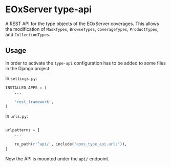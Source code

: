 # EOxServer type-api

A REST API for the type objects of the EOxServer coverages. This allows the modification of `MaskTypes`, `BrowseTypes`, `CoverageTypes`, `ProductTypes`, and `CollectionTypes`.

## Usage

In order to activate the `type-api` configuration has to be added to some files in the Django project:

In `settings.py`:

```python
INSTALLED_APPS = (
    ...

    'rest_framework',
)


```

In `urls.py`:

```python

urlpatterns = [
    ...

    re_path(r'^api/', include("eoxs_type_api.urls")),
]

```

Now the API is mounted under the `api/` endpoint.
